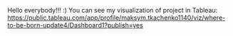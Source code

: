 Hello everybody!!! :) You can see my visualization of project in Tableau: https://public.tableau.com/app/profile/maksym.tkachenko1140/viz/where-to-be-born-update4/Dashboard1?publish=yes
